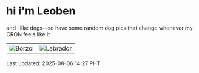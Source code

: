 # hi i'm Leoben

and i like dogs—so have some random dog pics that change whenever my CRON feels like it

|  |  |
|--------|----------|
| ![Borzoi](https://random-dog-vercel.vercel.app/api/random-borzoi?v=1754461641) | ![Labrador](https://random-dog-vercel.vercel.app/api/random-labrador?v=1754461641) |

Last updated: 2025-08-06 14:27 PHT
